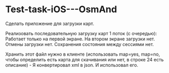 # Test-task-iOS---OsmAnd
Сделать приложение для загрузки карт.

Реализовать последовательную загрузку карт 1 поток (с очередью): Работает только на первой экране.
На втором экране загрузки нет. Отмены загрузки нет.
Сохранения состояния между сессиями нет. 

Хранить этот файл нужно в клиенте (использовать map=yes, map=no, чтобы определить есть карта для скачивания или нет, в строке 24 есть описание)  -  Я конвертировал xml в json. И использовал его.
